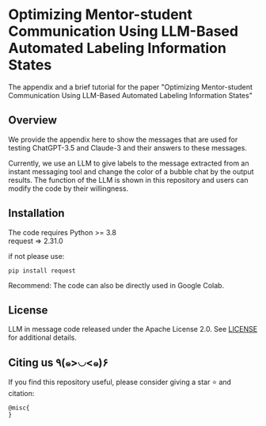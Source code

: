 # Optimizing Mentor-student Communication Using LLM-Based Automated Labeling Information States
The appendix and a brief tutorial for the paper "Optimizing Mentor-student Communication Using LLM-Based Automated Labeling Information States"

## Overview
We provide the appendix here to show the messages that are used for testing ChatGPT-3.5 and Claude-3 and their answers to these messages.

Currently, we use an LLM to give labels to the message extracted from an instant messaging tool and change the color of a bubble chat by the output results. The function of the LLM is shown in this repository and users can modify the code by their willingness. 

## Installation

The code requires Python >= 3.8  
request => 2.31.0

if not please use:
```
pip install request
```

Recommend:
The code can also be directly used in Google Colab.

## License

LLM in message code released under the Apache License 2.0. See [LICENSE](LICENSE) for additional details.

## Citing us ٩(๑>◡<๑)۶

If you find this repository useful, please consider giving a star :star: and citation:

```
@misc{
}
```
